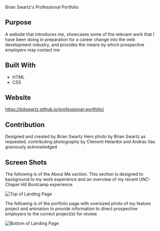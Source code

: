Brian Swartz's Professional Portfolio

## Purpose
A website that introduces me, showcases some of the relevant work that I have been doing in preparation for a career change into the web development industry, and provides the means by which prospective employers may contact me

## Built With
* HTML
* CSS

## Website
https://bdswartz.github.io/professional-portfolio/

## Contribution
Designed and created by Brian Swartz
Hero photo by Brian Swartz
as requested, contributing photography by Clement Helardot and Andras Vas graciously acknowledged

## Screen Shots

The following is of the About Me section.  This section is designed to background to my work experience and an overview of my recent UNC-Chapel Hill Bootcamp experience.

![Top of Landing Page](./assets-folder/images/screenshot1.jpeg)

The following is of the portfolio page with oversized photo of my feature project and animation to provide information to direct prospective employers to the correct project(s) for review.

![Bottom of Landing Page](./assets-folder/images/screenshot2.jpeg)
